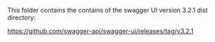 This folder contains the contains of the swagger UI version 3.2.1 dist directory:

https://github.com/swagger-api/swagger-ui/releases/tag/v3.2.1

